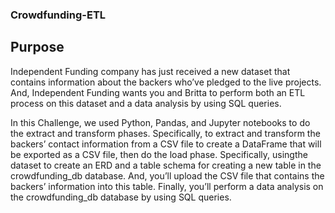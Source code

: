 ### Crowdfunding-ETL
## Purpose
Independent Funding company has just received a new dataset that contains information about the backers who’ve pledged to the live projects. And, Independent Funding wants you and Britta to perform both an ETL process on this dataset and a data analysis by using SQL queries.

In this Challenge, we used Python, Pandas, and Jupyter notebooks to do the extract and transform phases. Specifically, to extract and transform the backers’ contact information from a CSV file to create a DataFrame that will be exported as a CSV file, then do the load phase. Specifically, usingthe dataset to create an ERD and a table schema for creating a new table in the crowdfunding_db database. And, you’ll upload the CSV file that contains the backers’ information into this table. Finally, you’ll perform a data analysis on the crowdfunding_db database by using SQL queries.
